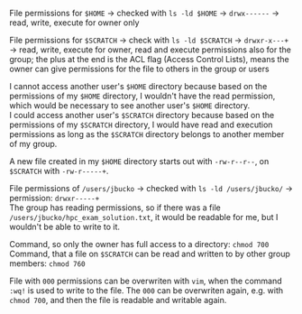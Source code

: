 File permissions for ```$HOME``` -> checked with ```ls -ld $HOME``` -> ```drwx------``` -> read, write, execute for owner only

File permissions for ```$SCRATCH``` -> check with ```ls -ld $SCRATCH``` -> ```drwxr-x---+``` -> read, write, execute for owner, read and execute permissions also for the group; the plus at the end is the ACL flag (Access Control Lists), means the owner can give permissions for the file to others in the group or users

I cannot access another user's ```$HOME``` directory because based on the permissions of my ```$HOME``` directory, I wouldn't have the read permission, which would be necessary to see another user's ```$HOME``` directory.  
I could access another user's ```$SCRATCH``` directory because based on the permissions of my ```$SCRATCH``` directory, I would have read and execution permissions as long as the ```$SCRATCH``` directory belongs to another member of my group.

A new file created in my ```$HOME``` directory starts out with ```-rw-r--r--```, on ```$SCRATCH``` with ```-rw-r-----+```.  

File permissions of ```/users/jbucko``` -> checked with ```ls -ld /users/jbucko/``` -> permission: ```drwxr-----+```   
The group has reading permissions, so if there was a file ```/users/jbucko/hpc_exam_solution.txt```, it would be readable for me, but I wouldn't be able to write to it.

Command, so only the owner has full access to a directory: ```chmod 700```  
Command, that a file on ```$SCRATCH``` can be read and written to by other group members: ```chmod 760```  

File with ```000``` permissions can be overwriten with ```vim```, when the command ```:wq!``` is used to write to the file. The ```000``` can be overwriten again, e.g. with ```chmod 700```, and then the file is readable and writable again.
